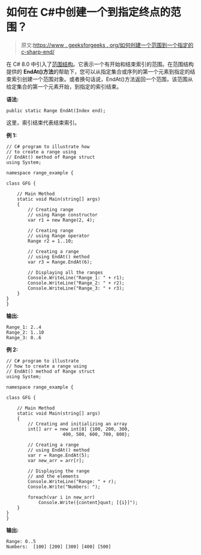 # 如何在 C#中创建一个到指定终点的范围？

> 原文:[https://www . geeksforgeeks . org/如何创建一个范围到一个指定的 c-sharp-end/](https://www.geeksforgeeks.org/how-to-create-a-range-to-a-specified-end-in-c-sharp/)

在 C# 8.0 中引入了[范围结构](https://www.geeksforgeeks.org/range-structure-in-c-sharp-8-0/)。它表示一个有开始和结束索引的范围。在范围结构提供的 **EndAt()方法**的帮助下，您可以从指定集合或序列的第一个元素到指定的结束索引创建一个范围对象。或者换句话说，EndAt()方法返回一个范围，该范围从给定集合的第一个元素开始，到指定的索引结束。

**语法:**

```
public static Range EndAt(Index end);
```

这里，索引结束代表结束索引。

**例 1:**

```
// C# program to illustrate how
// to create a range using
// EndAt() method of Range struct
using System;

namespace range_example {

class GFG {

    // Main Method 
    static void Main(string[] args)
    {
        // Creating range
        // using Range constructor
        var r1 = new Range(2, 4);

        // Creating range
        // using Range operator
        Range r2 = 1..10;

        // Creating a range
        // using EndAt() method
        var r3 = Range.EndAt(6);

        // Displaying all the ranges
        Console.WriteLine("Range_1: " + r1);
        Console.WriteLine("Range_2: " + r2);
        Console.WriteLine("Range_3: " + r3);
    }
}
}
```

**输出:**

```
Range_1: 2..4
Range_2: 1..10
Range_3: 0..6

```

**例 2:**

```
// C# program to illustrate
// how to create a range using
// EndAt() method of Range struct
using System;

namespace range_example {

class GFG {

    // Main Method
    static void Main(string[] args)
    {
        // Creating and initializing an array
        int[] arr = new int[8] {100, 200, 300, 
                     400, 500, 600, 700, 800};

        // Creating a range
        // using EndAt() method
        var r = Range.EndAt(5);
        var new_arr = arr[r];

        // Displaying the range
        // and the elements
        Console.WriteLine("Range: " + r);
        Console.Write("Numbers: ");

        foreach(var i in new_arr)
            Console.Write({content}quot; [{i}]");
    }
}
}
```

**输出:**

```
Range: 0..5
Numbers:  [100] [200] [300] [400] [500]

```